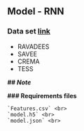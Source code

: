 ## Model - RNN 

### Data set [link]()
  * RAVADEES 
  * SAVEE
  * CREMA
  * TESS

_**## Note**_

**### Requirements files**
    
    `Features.csv` <br>
    `model.h5` <br>
    `model.json` <br>


